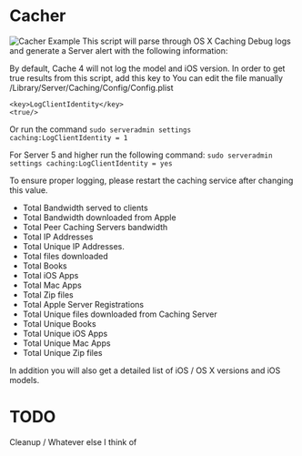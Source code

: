 # Cacher
![Cacher Example](http://erikng.github.io/screenshots/Cacher_Example.png)
This script will parse through OS X Caching Debug logs and generate a Server alert with the following information:

By default, Cache 4 will not log the model and iOS version. In order to get true results from this script, add this key to 
You can edit the file manually
/Library/Server/Caching/Config/Config.plist

	<key>LogClientIdentity</key>
	<true/>
Or run the command
`sudo serveradmin settings caching:LogClientIdentity = 1`

For Server 5 and higher run the following command:
`sudo serveradmin settings caching:LogClientIdentity = yes`

To ensure proper logging, please restart the caching service after changing this value.

- Total Bandwidth served to clients
- Total Bandwidth downloaded from Apple
- Total Peer Caching Servers bandwidth
- Total IP Addresses
- Total Unique IP Addresses.
- Total files downloaded
- Total Books
- Total iOS Apps
- Total Mac Apps
- Total Zip files
- Total Apple Server Registrations
- Total Unique files downloaded from Caching Server
- Total Unique Books
- Total Unique iOS Apps
- Total Unique Mac Apps
- Total Unique Zip files

In addition you will also get a detailed list of iOS / OS X versions and iOS models.

# TODO
Cleanup / Whatever else I think of
